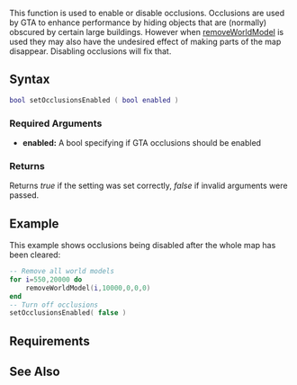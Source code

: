 This function is used to enable or disable occlusions. Occlusions are used by GTA to enhance performance by hiding objects that are (normally) obscured by certain large buildings. However when [removeWorldModel](/removeWorldModel.md "wikilink") is used they may also have the undesired effect of making parts of the map disappear. Disabling occlusions will fix that.

Syntax
------

``` lua
bool setOcclusionsEnabled ( bool enabled )
```

### Required Arguments

-   **enabled:** A bool specifying if GTA occlusions should be enabled

### Returns

Returns *true* if the setting was set correctly, *false* if invalid arguments were passed.

Example
-------

This example shows occlusions being disabled after the whole map has been cleared:

``` lua
-- Remove all world models
for i=550,20000 do
    removeWorldModel(i,10000,0,0,0)
end
-- Turn off occlusions
setOcclusionsEnabled( false )
```

Requirements
------------

See Also
--------
